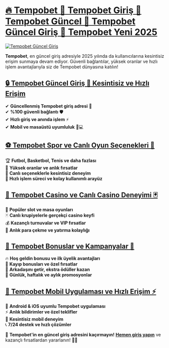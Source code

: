# [🔥 Tempobet 🚀 Tempobet Giriş 🎯 Tempobet Güncel 🌟 Tempobet Güncel Giriş 💎 Tempobet Yeni 2025](https://www.betgiris.site)

[![Tempobet Güncel Giriş](https://i.ibb.co/RG4sVtmf/Tempobet-GRS.jpg)](https://www.betgiris.site)

**Tempobet**, en güncel giriş adresiyle 2025 yılında da kullanıcılarına kesintisiz erişim sunmaya devam ediyor. Güvenli bağlantılar, yüksek oranlar ve hızlı işlem avantajlarıyla siz de Tempobet dünyasına katılın!  

## [🔒 Tempobet Güncel Giriş 🚀 Kesintisiz ve Hızlı Erişim](https://www.betgiris.site)

✔ **Güncellenmiş Tempobet giriş adresi** 📌  
✔ **%100 güvenli bağlantı** 🛡️  
✔ **Hızlı giriş ve anında işlem** ⚡  
✔ **Mobil ve masaüstü uyumluluk** 📱💻  

## [⚽ Tempobet Spor ve Canlı Oyun Seçenekleri 🎲](https://www.betgiris.site)

🏆 **Futbol, Basketbol, Tenis ve daha fazlası**  
🎯 **Yüksek oranlar ve anlık fırsatlar**  
💎 **Canlı seçeneklerle kesintisiz deneyim**  
🚀 **Hızlı işlem süreci ve kolay kullanımlı arayüz**  

## [🎰 Tempobet Casino ve Canlı Casino Deneyimi 🃏](https://www.betgiris.site)

🎲 **Popüler slot ve masa oyunları**  
🃏 **Canlı krupiyelerle gerçekçi casino keyfi**  
💰 **Kazançlı turnuvalar ve VIP fırsatlar**  
🔄 **Anlık para çekme ve yatırma kolaylığı**  

## [🎁 Tempobet Bonuslar ve Kampanyalar 🎉](https://www.betgiris.site)

🔥 **Hoş geldin bonusu ve ilk üyelik avantajları**  
🔄 **Kayıp bonusları ve özel fırsatlar**  
👥 **Arkadaşını getir, ekstra ödüller kazan**  
🎯 **Günlük, haftalık ve aylık promosyonlar**  

## [📱 Tempobet Mobil Uygulaması ve Hızlı Erişim ⚡](https://www.betgiris.site)

📲 **Android & iOS uyumlu Tempobet uygulaması**  
⚡ **Anlık bildirimler ve özel teklifler**  
🔗 **Kesintisiz mobil deneyim**  
📞 **7/24 destek ve hızlı çözümler**  

🛑 **Tempobet'in en güncel giriş adresini kaçırmayın!** [**Hemen giriş yapın**](https://www.betgiris.site) ve kazançlı fırsatlardan yararlanın! 🎯🚀

